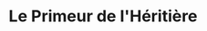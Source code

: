 ---
title: "Le Primeur de l'Héritière"
url: /ventabren/le-primeur-de-lheritiere/
shop: Gemüse & Obst
---